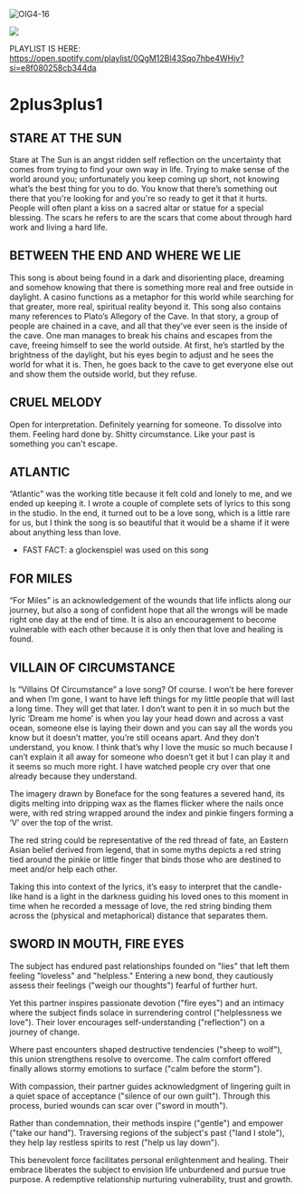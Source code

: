 ![OIG4-16](https://github.com/mangojesus/2plus3plus1/assets/158241589/d0bca0a7-7e63-46fe-b1f1-3faf34912b26)

![](./2plus3plus1/231.svg)

PLAYLIST IS HERE: https://open.spotify.com/playlist/0QgM12Bl43Sqo7hbe4WHjv?si=e8f080258cb344da

# 2plus3plus1


STARE AT THE SUN
----------------
Stare at The Sun is an angst ridden self reflection on the uncertainty that comes from trying to find your own way in life.
Trying to make sense of the world around you; unfortunately you keep coming up short, not knowing what’s the best thing for you to do.
You know that there’s something out there that you're looking for and you're so ready to get it that it hurts. People will often plant a kiss on a sacred altar or statue for a special blessing. The scars he refers to are the scars that come about through hard work and living a hard life.



BETWEEN THE END AND WHERE WE LIE
--------------------------------
This song is about being found in a dark and disorienting place, dreaming and somehow knowing that there is something more real and free outside in daylight. A casino functions as a metaphor for this world while searching for that greater, more real, spiritual reality beyond it.
This song also contains many references to Plato’s Allegory of the Cave. In that story, a group of people are chained in a cave, and all that they’ve ever seen is the inside of the cave. One man manages to break his chains and escapes from the cave, freeing himself to see the world outside. At first, he’s startled by the brightness of the daylight, but his eyes begin to adjust and he sees the world for what it is. Then, he goes back to the cave to get everyone else out and show them the outside world, but they refuse.



CRUEL MELODY
------------
Open for interpretation. Definitely yearning for someone. To dissolve into them. Feeling hard done by. Shitty circumstance. Like your past is something you can't escape.



ATLANTIC
--------
“Atlantic” was the working title because it felt cold and lonely to me, and we ended up keeping it. I wrote a couple of complete sets of lyrics to this song in the studio. In the end, it turned out to be a love song, which is a little rare for us, but I think the song is so beautiful that it would be a shame if it were about anything less than love.
- FAST FACT: a glockenspiel was used on this song



FOR MILES
---------
“For Miles” is an acknowledgement of the wounds that life inflicts along our journey, but also a song of confident hope that all the wrongs will be made right one day at the end of time.
It is also an encouragement to become vulnerable with each other because it is only then that love and healing is found.



VILLAIN OF CIRCUMSTANCE
-----------------------
Is “Villains Of Circumstance” a love song? Of course. I won’t be here forever and when I’m gone, I want to have left things for my little people that will last a long time. They will get that later. I don’t want to pen it in so much but the lyric ‘Dream me home’ is when you lay your head down and across a vast ocean, someone else is laying their down and you can say all the words you know but it doesn’t matter, you’re still oceans apart. And they don’t understand, you know. I think that’s why I love the music so much because I can’t explain it all away for someone who doesn’t get it but I can play it and it seems so much more right. I have watched people cry over that one already because they understand.

The imagery drawn by Boneface for the song features a severed hand, its digits melting into dripping wax as the flames flicker where the nails once were, with red string wrapped around the index and pinkie fingers forming a ‘V’ over the top of the wrist.

The red string could be representative of the red thread of fate, an Eastern Asian belief derived from legend, that in some myths depicts a red string tied around the pinkie or little finger that binds those who are destined to meet and/or help each other.

Taking this into context of the lyrics, it’s easy to interpret that the candle-like hand is a light in the darkness guiding his loved ones to this moment in time when he recorded a message of love, the red string binding them across the (physical and metaphorical) distance that separates them.


SWORD IN MOUTH, FIRE EYES
-------------------------
The subject has endured past relationships founded on "lies" that left them feeling "loveless" and "helpless." Entering a new bond, they cautiously assess their feelings ("weigh our thoughts") fearful of further hurt.

Yet this partner inspires passionate devotion ("fire eyes") and an intimacy where the subject finds solace in surrendering control ("helplessness we love"). Their lover encourages self-understanding ("reflection") on a journey of change.

Where past encounters shaped destructive tendencies ("sheep to wolf"), this union strengthens resolve to overcome. The calm comfort offered finally allows stormy emotions to surface ("calm before the storm").

With compassion, their partner guides acknowledgment of lingering guilt in a quiet space of acceptance ("silence of our own guilt"). Through this process, buried wounds can scar over ("sword in mouth").

Rather than condemnation, their methods inspire ("gentle") and empower ("take our hand"). Traversing regions of the subject's past ("land I stole"), they help lay restless spirits to rest ("help us lay down").

This benevolent force facilitates personal enlightenment and healing. Their embrace liberates the subject to envision life unburdened and pursue true purpose. A redemptive relationship nurturing vulnerability, trust and growth.
